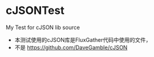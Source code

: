 # cJSONTest
My Test for cJSON lib source

* 本测试使用的cJSON库是FluxGather代码中使用的文件，
* 不是 https://github.com/DaveGamble/cJSON
